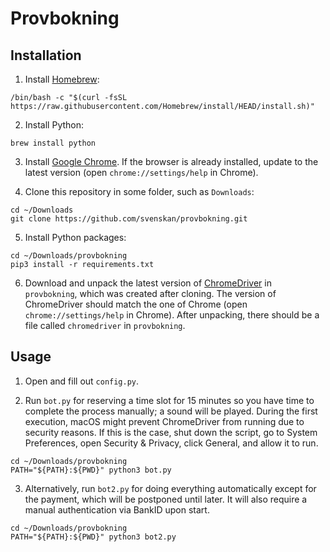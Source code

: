# Provbokning

## Installation

1. Install [Homebrew]:

```shell
/bin/bash -c "$(curl -fsSL https://raw.githubusercontent.com/Homebrew/install/HEAD/install.sh)"
```

2. Install Python:

```shell
brew install python
```

3. Install [Google Chrome]. If the browser is already installed, update to the
   latest version (open `chrome://settings/help` in Chrome).

4. Clone this repository in some folder, such as `Downloads`:

```shell
cd ~/Downloads
git clone https://github.com/svenskan/provbokning.git
```

5. Install Python packages:

```shell
cd ~/Downloads/provbokning
pip3 install -r requirements.txt
```

6. Download and unpack the latest version of [ChromeDriver] in `provbokning`,
   which was created after cloning. The version of ChromeDriver should match the
   one of Chrome (open `chrome://settings/help` in Chrome). After unpacking,
   there should be a file called `chromedriver` in `provbokning`.

## Usage

1. Open and fill out `config.py`.

2. Run `bot.py` for reserving a time slot for 15 minutes so you have time to
   complete the process manually; a sound will be played. During the first
   execution, macOS might prevent ChromeDriver from running due to security
   reasons. If this is the case, shut down the script, go to System Preferences,
   open Security & Privacy, click General, and allow it to run.

```shell
cd ~/Downloads/provbokning
PATH="${PATH}:${PWD}" python3 bot.py
```

3. Alternatively, run `bot2.py` for doing everything automatically except for
   the payment, which will be postponed until later. It will also require a
   manual authentication via BankID upon start.

```shell
cd ~/Downloads/provbokning
PATH="${PATH}:${PWD}" python3 bot2.py
```

[ChromeDriver]: https://sites.google.com/chromium.org/driver/
[Google Chrome]: https://www.google.com/chrome/
[Homebrew]: https://brew.sh/
